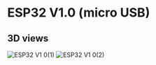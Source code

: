 # ESP32 V1.0 (micro USB)

## 3D views
![ESP32 V1 0(1)](https://github.com/user-attachments/assets/c69b375e-fa18-42e8-aaf3-95463523a674)
![ESP32 V1 0(2)](https://github.com/user-attachments/assets/c4710f73-3e37-4d56-9405-7721a7d29faf)
